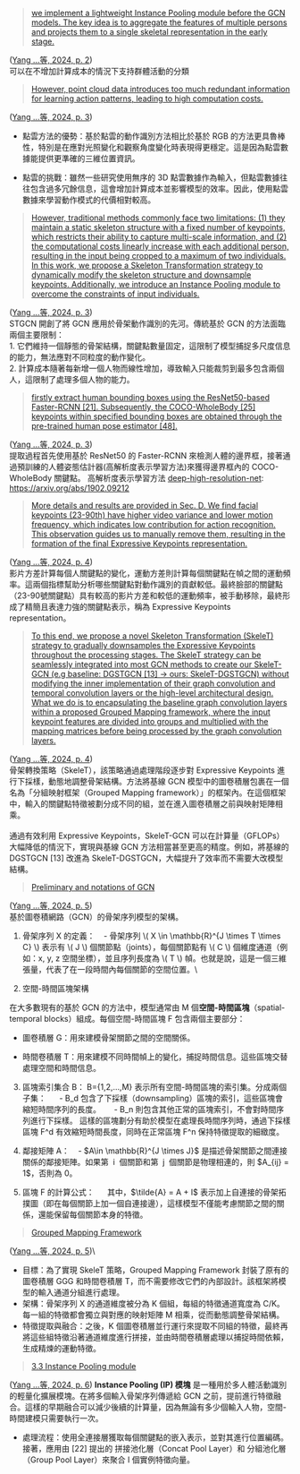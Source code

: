 

> <span class="highlight" data-annotation="%7B%22attachmentURI%22%3A%22http%3A%2F%2Fzotero.org%2Fusers%2F15044111%2Fitems%2FXUEUBMYZ%22%2C%22annotationKey%22%3A%22HAUZUV4T%22%2C%22color%22%3A%22%23ffd400%22%2C%22pageLabel%22%3A%222%22%2C%22position%22%3A%7B%22pageIndex%22%3A1%2C%22rects%22%3A%5B%5B390.2%2C241.662%2C504.003%2C250.3%5D%2C%5B108%2C230.753%2C504.001%2C239.391%5D%2C%5B108%2C219.844%2C429.054%2C228.482%5D%5D%7D%2C%22citationItem%22%3A%7B%22uris%22%3A%5B%22http%3A%2F%2Fzotero.org%2Fusers%2F15044111%2Fitems%2FHRQRJVUX%22%5D%2C%22locator%22%3A%222%22%7D%7D" ztype="zhighlight"><a href="zotero://open-pdf/library/items/XUEUBMYZ?page=2&#x26;annotation=HAUZUV4T">we implement a lightweight Instance Pooling module before the GCN models. The key idea is to aggregate the features of multiple persons and projects them to a single skeletal representation in the early stage.</a></span>

<span class="citation" data-citation="%7B%22citationItems%22%3A%5B%7B%22uris%22%3A%5B%22http%3A%2F%2Fzotero.org%2Fusers%2F15044111%2Fitems%2FHRQRJVUX%22%5D%2C%22locator%22%3A%222%22%7D%5D%2C%22properties%22%3A%7B%7D%7D" ztype="zcitation">(<span class="citation-item"><a href="zotero://select/library/items/HRQRJVUX">Yang …等, 2024, p. 2</a></span>)</span>\
可以在不增加計算成本的情況下支持群體活動的分類

> <span class="highlight" data-annotation="%7B%22attachmentURI%22%3A%22http%3A%2F%2Fzotero.org%2Fusers%2F15044111%2Fitems%2FXUEUBMYZ%22%2C%22annotationKey%22%3A%22BDC7EFE3%22%2C%22color%22%3A%22%23ffd400%22%2C%22pageLabel%22%3A%223%22%2C%22position%22%3A%7B%22pageIndex%22%3A2%2C%22rects%22%3A%5B%5B475.121%2C603.449%2C505.241%2C612.087%5D%2C%5B108%2C592.54%2C503.997%2C601.178%5D%2C%5B108%2C581.631%2C215.665%2C590.269%5D%5D%7D%2C%22citationItem%22%3A%7B%22uris%22%3A%5B%22http%3A%2F%2Fzotero.org%2Fusers%2F15044111%2Fitems%2FHRQRJVUX%22%5D%2C%22locator%22%3A%223%22%7D%7D" ztype="zhighlight"><a href="zotero://open-pdf/library/items/XUEUBMYZ?page=3&#x26;annotation=BDC7EFE3">However, point cloud data introduces too much redundant information for learning action patterns, leading to high computation costs.</a></span>

<span class="citation" data-citation="%7B%22citationItems%22%3A%5B%7B%22uris%22%3A%5B%22http%3A%2F%2Fzotero.org%2Fusers%2F15044111%2Fitems%2FHRQRJVUX%22%5D%2C%22locator%22%3A%223%22%7D%5D%2C%22properties%22%3A%7B%7D%7D" ztype="zcitation">(<span class="citation-item"><a href="zotero://select/library/items/HRQRJVUX">Yang …等, 2024, p. 3</a></span>)</span>

*   點雲方法的優勢：基於點雲的動作識別方法相比於基於 RGB 的方法更具魯棒性，特別是在應對光照變化和觀察角度變化時表現得更穩定。這是因為點雲數據能提供更準確的三維位置資訊。

*   點雲的挑戰：雖然一些研究使用無序的 3D 點雲數據作為輸入，但點雲數據往往包含過多冗餘信息，這會增加計算成本並影響模型的效率。因此，使用點雲數據來學習動作模式的代價相對較高。

> <span class="highlight" data-annotation="%7B%22attachmentURI%22%3A%22http%3A%2F%2Fzotero.org%2Fusers%2F15044111%2Fitems%2FXUEUBMYZ%22%2C%22annotationKey%22%3A%22ZS5WVBII%22%2C%22color%22%3A%22%23ffd400%22%2C%22pageLabel%22%3A%223%22%2C%22position%22%3A%7B%22pageIndex%22%3A2%2C%22rects%22%3A%5B%5B388.589%2C384.311%2C504.001%2C392.949%5D%2C%5B108%2C373.402%2C504.002%2C382.04%5D%2C%5B108%2C362.493%2C503.997%2C371.131%5D%2C%5B108%2C351.584%2C504.001%2C360.222%5D%2C%5B108%2C340.675%2C504.353%2C349.313%5D%2C%5B108%2C329.766%2C503.997%2C338.404%5D%2C%5B108%2C318.856%2C366.201%2C327.494%5D%5D%7D%2C%22citationItem%22%3A%7B%22uris%22%3A%5B%22http%3A%2F%2Fzotero.org%2Fusers%2F15044111%2Fitems%2FHRQRJVUX%22%5D%2C%22locator%22%3A%223%22%7D%7D" ztype="zhighlight"><a href="zotero://open-pdf/library/items/XUEUBMYZ?page=3&#x26;annotation=ZS5WVBII">However, traditional methods commonly face two limitations: (1) they maintain a static skeleton structure with a fixed number of keypoints, which restricts their ability to capture multi-scale information, and (2) the computational costs linearly increase with each additional person, resulting in the input being cropped to a maximum of two individuals. In this work, we propose a Skeleton Transformation strategy to dynamically modify the skeleton structure and downsample keypoints. Additionally, we introduce an Instance Pooling module to overcome the constraints of input individuals.</a></span>

<span class="citation" data-citation="%7B%22citationItems%22%3A%5B%7B%22uris%22%3A%5B%22http%3A%2F%2Fzotero.org%2Fusers%2F15044111%2Fitems%2FHRQRJVUX%22%5D%2C%22locator%22%3A%223%22%7D%5D%2C%22properties%22%3A%7B%7D%7D" ztype="zcitation">(<span class="citation-item"><a href="zotero://select/library/items/HRQRJVUX">Yang …等, 2024, p. 3</a></span>)</span>\
STGCN 開創了將 GCN 應用於骨架動作識別的先河。傳統基於 GCN 的方法面臨兩個主要限制：\
1\. 它們維持一個靜態的骨架結構，關鍵點數量固定，這限制了模型捕捉多尺度信息的能力，無法應對不同粒度的動作變化。\
2\. 計算成本隨著每新增一個人物而線性增加，導致輸入只能裁剪到最多包含兩個人，這限制了處理多個人物的能力。

> <span class="highlight" data-annotation="%7B%22attachmentURI%22%3A%22http%3A%2F%2Fzotero.org%2Fusers%2F15044111%2Fitems%2FXUEUBMYZ%22%2C%22annotationKey%22%3A%22HWPBU4NM%22%2C%22color%22%3A%22%23ffd400%22%2C%22pageLabel%22%3A%223%22%2C%22position%22%3A%7B%22pageIndex%22%3A2%2C%22rects%22%3A%5B%5B310.647652584%2C91.6660784%2C503.9972105879994%2C100.30365259999999%5D%2C%5B108%2C80.75707840000001%2C504.00079700399976%2C89.3946526%5D%2C%5B108%2C69.8480784%2C466.44438539999965%2C78.4856526%5D%5D%7D%2C%22citationItem%22%3A%7B%22uris%22%3A%5B%22http%3A%2F%2Fzotero.org%2Fusers%2F15044111%2Fitems%2FHRQRJVUX%22%5D%2C%22locator%22%3A%223%22%7D%7D" ztype="zhighlight"><a href="zotero://open-pdf/library/items/XUEUBMYZ?page=3&#x26;annotation=HWPBU4NM">firstly extract human bounding boxes using the ResNet50-based Faster-RCNN [21]. Subsequently, the COCO-WholeBody [25] keypoints within specified bounding boxes are obtained through the pre-trained human pose estimator [48].</a></span>

<span class="citation" data-citation="%7B%22citationItems%22%3A%5B%7B%22uris%22%3A%5B%22http%3A%2F%2Fzotero.org%2Fusers%2F15044111%2Fitems%2FHRQRJVUX%22%5D%2C%22locator%22%3A%223%22%7D%5D%2C%22properties%22%3A%7B%7D%7D" ztype="zcitation">(<span class="citation-item"><a href="zotero://select/library/items/HRQRJVUX">Yang …等, 2024, p. 3</a></span>)</span>\
提取過程首先使用基於 ResNet50 的 Faster-RCNN 來檢測人體的邊界框，接著通過預訓練的人體姿態估計器(高解析度表示學習方法)來獲得邊界框內的 COCO-WholeBody 關鍵點。
高解析度表示學習方法 [deep-high-resolution-net](https://github.com/leoxiaobin/deep-high-resolution-net.pytorch):  https://arxiv.org/abs/1902.09212

> <span class="highlight" data-annotation="%7B%22attachmentURI%22%3A%22http%3A%2F%2Fzotero.org%2Fusers%2F15044111%2Fitems%2FXUEUBMYZ%22%2C%22annotationKey%22%3A%22859G8H2E%22%2C%22color%22%3A%22%23ffd400%22%2C%22pageLabel%22%3A%224%22%2C%22position%22%3A%7B%22pageIndex%22%3A3%2C%22rects%22%3A%5B%5B306.725%2C321.564%2C505.745%2C330.202%5D%2C%5B107.532%2C310.655%2C504.004%2C319.293%5D%2C%5B108%2C299.746%2C503.997%2C308.384%5D%2C%5B108%2C288.837%2C430.4%2C297.475%5D%5D%7D%2C%22citationItem%22%3A%7B%22uris%22%3A%5B%22http%3A%2F%2Fzotero.org%2Fusers%2F15044111%2Fitems%2FHRQRJVUX%22%5D%2C%22locator%22%3A%224%22%7D%7D" ztype="zhighlight"><a href="zotero://open-pdf/library/items/XUEUBMYZ?page=4&#x26;annotation=859G8H2E">More details and results are provided in Sec. D. We find facial keypoints (23-90th) have higher video variance and lower motion frequency, which indicates low contribution for action recognition. This observation guides us to manually remove them, resulting in the formation of the final Expressive Keypoints representation.</a></span>

<span class="citation" data-citation="%7B%22citationItems%22%3A%5B%7B%22uris%22%3A%5B%22http%3A%2F%2Fzotero.org%2Fusers%2F15044111%2Fitems%2FHRQRJVUX%22%5D%2C%22locator%22%3A%224%22%7D%5D%2C%22properties%22%3A%7B%7D%7D" ztype="zcitation">(<span class="citation-item"><a href="zotero://select/library/items/HRQRJVUX">Yang …等, 2024, p. 4</a></span>)</span>\
影片方差計算每個人關鍵點的變化，運動方差則計算每個關鍵點在幀之間的運動頻率。這兩個指標幫助分析哪些關鍵點對動作識別的貢獻較低。最終臉部的關鍵點（23-90號關鍵點）具有較高的影片方差和較低的運動頻率，被手動移除，最終形成了精簡且表達力強的關鍵點表示，稱為 Expressive Keypoints representation。

> <span class="highlight" data-annotation="%7B%22attachmentURI%22%3A%22http%3A%2F%2Fzotero.org%2Fusers%2F15044111%2Fitems%2FXUEUBMYZ%22%2C%22annotationKey%22%3A%22KBW7GA6R%22%2C%22color%22%3A%22%23ffd400%22%2C%22pageLabel%22%3A%224%22%2C%22position%22%3A%7B%22pageIndex%22%3A3%2C%22rects%22%3A%5B%5B107.691%2C146.212%2C504.005%2C154.85%5D%2C%5B108%2C135.303%2C504.35%2C143.941%5D%2C%5B108%2C124.054%2C505.385%2C134.017%5D%2C%5B108%2C113.484%2C503.997%2C122.122%5D%2C%5B108%2C102.575%2C504.003%2C111.213%5D%2C%5B108%2C91.666%2C503.997%2C100.304%5D%2C%5B108%2C80.757%2C503.997%2C89.395%5D%2C%5B108%2C69.848%2C301.887%2C78.486%5D%5D%7D%2C%22citationItem%22%3A%7B%22uris%22%3A%5B%22http%3A%2F%2Fzotero.org%2Fusers%2F15044111%2Fitems%2FHRQRJVUX%22%5D%2C%22locator%22%3A%224%22%7D%7D" ztype="zhighlight"><a href="zotero://open-pdf/library/items/XUEUBMYZ?page=4&#x26;annotation=KBW7GA6R">To this end, we propose a novel Skeleton Transformation (SkeleT) strategy to gradually downsamples the Expressive Keypoints throughout the processing stages. The SkeleT strategy can be seamlessly integrated into most GCN methods to create our SkeleT-GCN (e.g baseline: DGSTGCN [13] → ours: SkeleT-DGSTGCN) without modifying the inner implementation of their graph convolution and temporal convolution layers or the high-level architectural design. What we do is to encapsulating the baseline graph convolution layers within a proposed Grouped Mapping framework, where the input keypoint features are divided into groups and multiplied with the mapping matrices before being processed by the graph convolution layers.</a></span>

<span class="citation" data-citation="%7B%22citationItems%22%3A%5B%7B%22uris%22%3A%5B%22http%3A%2F%2Fzotero.org%2Fusers%2F15044111%2Fitems%2FHRQRJVUX%22%5D%2C%22locator%22%3A%224%22%7D%5D%2C%22properties%22%3A%7B%7D%7D" ztype="zcitation">(<span class="citation-item"><a href="zotero://select/library/items/HRQRJVUX">Yang …等, 2024, p. 4</a></span>)</span>\
骨架轉換策略（SkeleT），該策略通過處理階段逐步對 Expressive Keypoints 進行下採樣，動態地調整骨架結構。方法將基線 GCN 模型中的圖卷積層包裹在一個名為「分組映射框架（Grouped Mapping framework）」的框架內。在這個框架中，輸入的關鍵點特徵被劃分成不同的組，並在進入圖卷積層之前與映射矩陣相乘。\
\
通過有效利用 Expressive Keypoints，SkeleT-GCN 可以在計算量（GFLOPs）大幅降低的情況下，實現與基線 GCN 方法相當甚至更高的精度。例如，將基線的 DGSTGCN \[13] 改進為 SkeleT-DGSTGCN，大幅提升了效率而不需要大改模型結構。

> <span class="highlight" data-annotation="%7B%22attachmentURI%22%3A%22http%3A%2F%2Fzotero.org%2Fusers%2F15044111%2Fitems%2FXUEUBMYZ%22%2C%22annotationKey%22%3A%22572XDBM6%22%2C%22color%22%3A%22%23ffd400%22%2C%22pageLabel%22%3A%225%22%2C%22position%22%3A%7B%22pageIndex%22%3A4%2C%22rects%22%3A%5B%5B137.888%2C553.58%2C284.936%2C562.536%5D%5D%7D%2C%22citationItem%22%3A%7B%22uris%22%3A%5B%22http%3A%2F%2Fzotero.org%2Fusers%2F15044111%2Fitems%2FHRQRJVUX%22%5D%2C%22locator%22%3A%225%22%7D%7D" ztype="zhighlight"><a href="zotero://open-pdf/library/items/XUEUBMYZ?page=5&#x26;annotation=572XDBM6">Preliminary and notations of GCN</a></span>

<span class="citation" data-citation="%7B%22citationItems%22%3A%5B%7B%22uris%22%3A%5B%22http%3A%2F%2Fzotero.org%2Fusers%2F15044111%2Fitems%2FHRQRJVUX%22%5D%2C%22locator%22%3A%225%22%7D%5D%2C%22properties%22%3A%7B%7D%7D" ztype="zcitation">(<span class="citation-item"><a href="zotero://select/library/items/HRQRJVUX">Yang …等, 2024, p. 5</a></span>)</span>\
基於圖卷積網路（GCN）的骨架序列模型的架構。

1. 骨架序列 X 的定義：
   - 骨架序列 \\( X \in \mathbb{R}^{J \times T \times C} \\) 表示有 \\( J \\) 個關節點（joints），每個關節點有 \\( C \\) 個維度通道（例如：x, y, z 空間坐標），並且序列長度為 \\( T \\) 幀。也就是說，這是一個三維張量，代表了在一段時間內每個關節的空間位置。\

2. 空間-時間區塊架構

在大多數現有的基於 GCN 的方法中，模型通常由 M 個**空間-時間區塊**（spatial-temporal blocks）組成。每個空間-時間區塊 F 包含兩個主要部分：

- 圖卷積層 G：用來建模骨架關節之間的空間關係。

- 時間卷積層 T：用來建模不同時間幀上的變化，捕捉時間信息。這些區塊交替處理空間和時間信息。

3. 區塊索引集合 B：
B={1,2,…,M} 表示所有空間-時間區塊的索引集。分成兩個子集：
     - B\_d 包含了下採樣（downsampling）區塊的索引，這些區塊會縮短時間序列的長度。
     - B\_n 則包含其他正常的區塊索引，不會對時間序列進行下採樣。
這樣的區塊劃分有助於模型在處理長時間序列時，通過下採樣區塊 F^d 有效縮短時間長度，同時在正常區塊 F^n 保持特徵提取的細緻度。

4. 鄰接矩陣 A：
   - \$A\in \mathbb{R}^{J \times J}\$ 是描述骨架關節之間連接關係的鄰接矩陣。如果第  i  個關節和第  j  個關節是物理相連的，則 \$A\_{ij} = 1\$，否則為 0。

5. 區塊 F 的計算公式：
     其中，\$\tilde{A} = A + I\$ 表示加上自連接的骨架拓撲圖（即在每個關節上加一個自連接邊），這樣模型不僅能考慮關節之間的關係，還能保留每個關節本身的特徵。

> <span class="highlight" data-annotation="%7B%22attachmentURI%22%3A%22http%3A%2F%2Fzotero.org%2Fusers%2F15044111%2Fitems%2FXUEUBMYZ%22%2C%22annotationKey%22%3A%22IDYQMDBU%22%2C%22color%22%3A%22%23ffd400%22%2C%22pageLabel%22%3A%225%22%2C%22position%22%3A%7B%22pageIndex%22%3A4%2C%22rects%22%3A%5B%5B137.888%2C386.199%2C269.892%2C395.155%5D%5D%7D%2C%22citationItem%22%3A%7B%22uris%22%3A%5B%22http%3A%2F%2Fzotero.org%2Fusers%2F15044111%2Fitems%2FHRQRJVUX%22%5D%2C%22locator%22%3A%225%22%7D%7D" ztype="zhighlight"><a href="zotero://open-pdf/library/items/XUEUBMYZ?page=5&#x26;annotation=IDYQMDBU">Grouped Mapping Framework</a></span>

<span class="citation" data-citation="%7B%22citationItems%22%3A%5B%7B%22uris%22%3A%5B%22http%3A%2F%2Fzotero.org%2Fusers%2F15044111%2Fitems%2FHRQRJVUX%22%5D%2C%22locator%22%3A%225%22%7D%5D%2C%22properties%22%3A%7B%7D%7D" ztype="zcitation">(<span class="citation-item"><a href="zotero://select/library/items/HRQRJVUX">Yang …等, 2024, p. 5</a></span>)</span>\
- 目標：為了實現 SkeleT 策略，Grouped Mapping Framework 封裝了原有的圖卷積層 GGG 和時間卷積層 T，而不需要修改它們的內部設計。該框架將模型的輸入通道分組進行處理。
- 架構：骨架序列 X 的通道維度被分為 K 個組，每組的特徵通道寬度為 C/K。每一組的特徵都會獨立與對應的映射矩陣 M 相乘，從而動態調整骨架結構。
- 特徵提取與融合：之後，K 個圖卷積層並行運行來提取不同組的特徵，最終再將這些組特徵沿著通道維度進行拼接，並由時間卷積層處理以捕捉時間依賴，生成精煉的運動特徵。

> <span class="highlight" data-annotation="%7B%22attachmentURI%22%3A%22http%3A%2F%2Fzotero.org%2Fusers%2F15044111%2Fitems%2FXUEUBMYZ%22%2C%22annotationKey%22%3A%22FWANK9BY%22%2C%22color%22%3A%22%23ffd400%22%2C%22pageLabel%22%3A%226%22%2C%22position%22%3A%7B%22pageIndex%22%3A5%2C%22rects%22%3A%5B%5B108%2C302.609%2C234.834%2C311.565%5D%5D%7D%2C%22citationItem%22%3A%7B%22uris%22%3A%5B%22http%3A%2F%2Fzotero.org%2Fusers%2F15044111%2Fitems%2FHRQRJVUX%22%5D%2C%22locator%22%3A%226%22%7D%7D" ztype="zhighlight"><a href="zotero://open-pdf/library/items/XUEUBMYZ?page=6&#x26;annotation=FWANK9BY">3.3 Instance Pooling module</a></span>

<span class="citation" data-citation="%7B%22citationItems%22%3A%5B%7B%22uris%22%3A%5B%22http%3A%2F%2Fzotero.org%2Fusers%2F15044111%2Fitems%2FHRQRJVUX%22%5D%2C%22locator%22%3A%226%22%7D%5D%2C%22properties%22%3A%7B%7D%7D" ztype="zcitation">(<span class="citation-item"><a href="zotero://select/library/items/HRQRJVUX">Yang …等, 2024, p. 6</a></span>)</span>
**Instance Pooling (IP) 模塊** 是一種用於多人體活動識別的輕量化擴展模塊。在將多個輸入骨架序列傳遞給 GCN 之前，提前進行特徵融合。這樣的早期融合可以減少後續的計算量，因為無論有多少個輸入人物，空間-時間建模只需要執行一次。
- 處理流程：使用全連接層獲取每個關鍵點的嵌入表示，並對其進行位置編碼。接著，應用由 \[22] 提出的 拼接池化層（Concat Pool Layer）和 分組池化層（Group Pool Layer）來聚合 I 個實例特徵向量。
